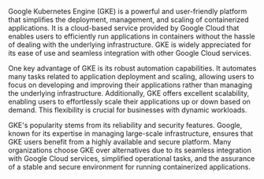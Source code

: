 Google Kubernetes Engine (GKE) is a powerful and user-friendly platform that simplifies the deployment, management, and scaling of containerized applications. It is a cloud-based service provided by Google Cloud that enables users to efficiently run applications in containers without the hassle of dealing with the underlying infrastructure. GKE is widely appreciated for its ease of use and seamless integration with other Google Cloud services.

One key advantage of GKE is its robust automation capabilities. It automates many tasks related to application deployment and scaling, allowing users to focus on developing and improving their applications rather than managing the underlying infrastructure. Additionally, GKE offers excellent scalability, enabling users to effortlessly scale their applications up or down based on demand. This flexibility is crucial for businesses with dynamic workloads.

GKE's popularity stems from its reliability and security features. Google, known for its expertise in managing large-scale infrastructure, ensures that GKE users benefit from a highly available and secure platform. Many organizations choose GKE over alternatives due to its seamless integration with Google Cloud services, simplified operational tasks, and the assurance of a stable and secure environment for running containerized applications.
